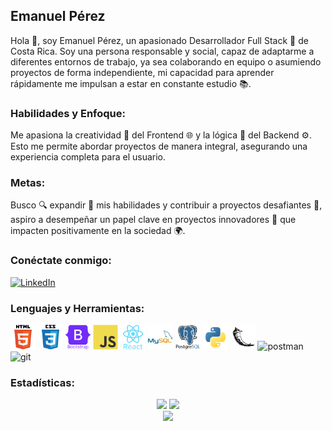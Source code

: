 ## Emanuel Pérez
Hola 👋, soy Emanuel Pérez, un apasionado Desarrollador Full Stack 🔄 de Costa Rica. Soy una persona responsable y social, capaz de adaptarme a diferentes entornos de trabajo, ya sea colaborando en equipo o asumiendo proyectos de forma independiente,
mi capacidad para aprender rápidamente me impulsan a estar en constante estudio 📚. 

### Habilidades y Enfoque:
Me apasiona la creatividad 🎨 del Frontend 🌐 y la lógica 🧠 del Backend ⚙️. Esto me permite abordar proyectos de manera integral, asegurando una experiencia completa para el usuario.

### Metas:
Busco 🔍 expandir 🚀 mis habilidades y contribuir a proyectos desafiantes 💪, aspiro a desempeñar un papel clave en proyectos innovadores 🌟 que impacten positivamente en la sociedad 🌍.

### Conéctate conmigo:
[![LinkedIn](https://img.shields.io/badge/LinkedIn-emanuelp%C3%A9rez-blue)](https://www.linkedin.com/in/emanuel-p%C3%A9rez/)

### Lenguajes y Herramientas:
<div>
  <img src="https://raw.githubusercontent.com/devicons/devicon/master/icons/html5/html5-original-wordmark.svg" alt="html5" width="40" height="40"/>
  <img src="https://raw.githubusercontent.com/devicons/devicon/master/icons/css3/css3-original-wordmark.svg" alt="css3" width="40" height="40"/>
  <img src="https://raw.githubusercontent.com/devicons/devicon/master/icons/bootstrap/bootstrap-plain-wordmark.svg" alt="bootstrap" width="40" height="40"/>
  <img src="https://raw.githubusercontent.com/devicons/devicon/master/icons/javascript/javascript-original.svg" alt="javascript" width="40" height="40"/>
  <img src="https://raw.githubusercontent.com/devicons/devicon/master/icons/react/react-original-wordmark.svg" alt="react" width="40" height="40"/>
  <img src="https://raw.githubusercontent.com/devicons/devicon/master/icons/mysql/mysql-original-wordmark.svg" alt="mysql" width="40" height="40"/>
  <img src="https://raw.githubusercontent.com/devicons/devicon/master/icons/postgresql/postgresql-original-wordmark.svg" alt="postgresql" width="40" height="40"/>
  <img src="https://raw.githubusercontent.com/devicons/devicon/master/icons/python/python-original.svg" alt="python" width="40" height="40"/>
  <img src="https://raw.githubusercontent.com/devicons/devicon/master/icons/flask/flask-original.svg" alt="flask" width="40" height="40"/>
  <img src="https://www.vectorlogo.zone/logos/getpostman/getpostman-icon.svg" alt="postman" width="40" height="40"/>
  <img src="https://www.vectorlogo.zone/logos/git-scm/git-scm-icon.svg" alt="git" width="40" height="40"/>
</div>

### Estadísticas:
<div align="center">
  <img height="180em" src="https://github-readme-stats.vercel.app/api/top-langs/?username=emaxpm&layout=compact&langs_count=6&theme=algolia"/>
  <img height="180em" src="https://github-readme-stats.vercel.app/api?username=emaxpm&show_icons=true&locale=en&count_private=true&theme=algolia"/>
</div>
<div align="center">
  <img height="180em" src="https://github-readme-streak-stats.herokuapp.com/?user=emaxpm&theme=algolia"/>
</div>
